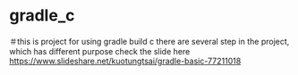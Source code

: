 # gradle_c
＃this is project for using gradle build c
  there are several step in the project, which has different purpose
  check the slide here https://www.slideshare.net/kuotungtsai/gradle-basic-77211018
